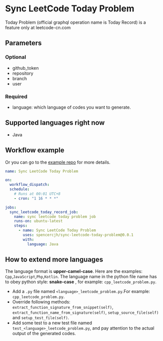 # Sync LeetCode Today Problem

Today Problem (official graphql operation name is Today Record) is a feature only at leetcode-cn.com

## Parameters

### Optional

- github_token
- repository
- branch
- user

### Required

- language: which language of codes you want to generate.

## Supported languages right now

- Java

## Workflow example

Or you can go to the [example repo](https://github.com/spencercjh/sync-leetcode-today-problem-example) for more details.

```yaml
name: Sync LeetCode Today Problem

on:
  workflow_dispatch:
  schedule:
    # Runs at 00:01 UTC+8
    - cron: "1 16 * * *"

jobs:
  sync_leetcode_today_record_job:
    name: sync leetcode today problem job
    runs-on: ubuntu-latest
    steps:
      - name: Sync LeetCode Today Problem
        uses: spencercjh/sync-leetcode-today-problem@0.0.1
        with:
          language: Java
```

## How to extend more languages

The language format is **upper-camel-case**. Here are the examples: `Cpp`,`JavaScript`,`Php`,`Kotlin`. The language name in the python file name has to obey python style: **snake-case** , for example: `cpp_leetcode_problem.py`.

- Add a `.py` file named `<language>_leetcode_problem.py`.For example: `cpp_leetcode_problem.py`.
- Override following methods: `extract_function_signature_from_snippet(self)`, `extract_function_name_from_signature(self)`, `setup_source_file(self)` and `setup_test_file(self)`.
- Add some test to a new test file named `test_<language>_leetcode_problem.py`, and pay attention to the actual output
 of the generated codes.

